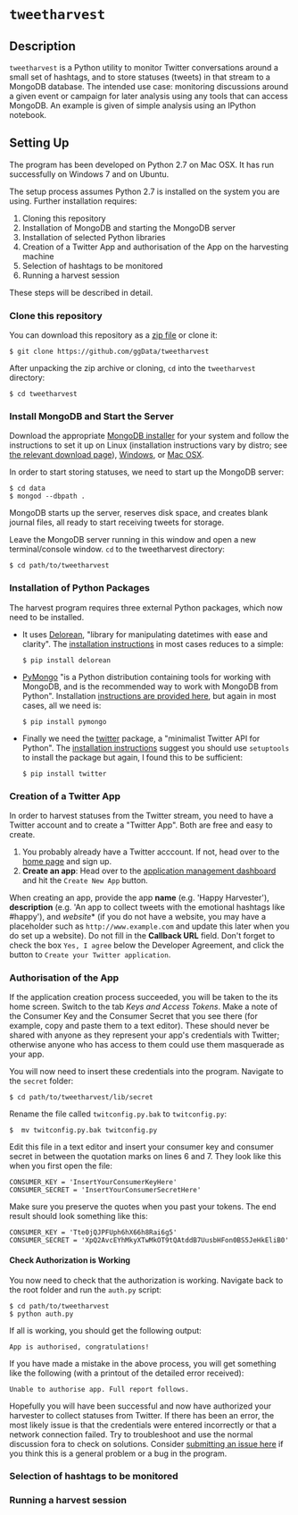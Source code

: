 # `tweetharvest`

## Description

`tweetharvest` is a Python utility to monitor Twitter conversations around a small set of hashtags, and to store statuses (tweets) in that stream to a MongoDB database. The intended use case: monitoring discussions around a given event or campaign for later analysis using any tools that can access MongoDB. An example is given of simple analysis using an IPython notebook.

## Setting Up

The program has been developed on Python 2.7 on Mac OSX. It has run successfully on Windows 7 and on Ubuntu.

The setup process assumes Python 2.7 is installed on the system you are using. Further installation requires:

1. Cloning this repository
2. Installation of MongoDB and starting the MongoDB server
3. Installation of selected Python libraries
4. Creation of a Twitter App and authorisation of the App on the harvesting machine
5. Selection of hashtags to be monitored
6. Running a harvest session

These steps will be described in detail.

### Clone this repository

You can download this repository as a [zip file](https://github.com/ggData/tweetharvest/archive/master.zip) or clone it:

    $ git clone https://github.com/ggData/tweetharvest

After unpacking the zip archive or cloning, `cd` into the `tweetharvest` directory:

    $ cd tweetharvest

### Install MongoDB and Start the Server

Download the appropriate [MongoDB installer](https://www.mongodb.org/downloads) for your system and follow the instructions to set it up on Linux (installation instructions vary by distro; see [the relevant download page](https://www.mongodb.org/downloads#linux-new)), [Windows](http://docs.mongodb.org/manual/tutorial/install-mongodb-on-windows/?_ga=1.167442750.1237211192.1434015304), or [Mac OSX](http://docs.mongodb.org/manual/tutorial/install-mongodb-on-os-x/?_ga=1.259119114.1237211192.1434015304).

In order to start storing statuses, we need to start up the MongoDB server:

    $ cd data
    $ mongod --dbpath .

MongoDB starts up the server, reserves disk space, and creates blank journal files, all ready to start receiving tweets for storage.

Leave the MongoDB server running in this window and open a new terminal/console window. `cd` to the tweetharvest directory:

    $ cd path/to/tweetharvest

### Installation of Python Packages

The harvest program requires three external Python packages, which now need to be installed.

- It uses [Delorean](https://pypi.python.org/pypi/Delorean/0.4.5), "library for manipulating datetimes with ease and clarity". The [installation instructions](http://delorean.readthedocs.org/en/latest/install.html) in most cases reduces to a simple:

    `$ pip install delorean`

- [PyMongo](http://api.mongodb.org/python/current/) "is a Python distribution containing tools for working with MongoDB, and is the recommended way to work with MongoDB from Python". Installation [instructions are provided here](http://api.mongodb.org/python/current/installation.html), but again in most cases, all we need is:

    `$ pip install pymongo`

- Finally we need the [twitter](https://pypi.python.org/pypi/twitter) package, a "minimalist Twitter API for Python". The [installation instructions]() suggest you should use `setuptools` to install the package but again, I found this to be sufficient:

    `$ pip install twitter`

### Creation of a Twitter App

In order to harvest statuses from the Twitter stream, you need to have a Twitter account and to create a "Twitter App". Both are free and easy to create.

1. You probably already have a Twitter acccount. If not, head over to the [home page](https://twitter.com/) and sign up.
2. **Create an app**: Head over to the [application management dashboard](https://apps.twitter.com/) and hit the `Create New App` button.

When creating an app, provide the app **name** (e.g. 'Happy Harvester'), **description** (e.g. 'An app to collect tweets with the emotional hashtags like #happy'), and *website** (if you do not have a website, you may have a placeholder such as `http://www.example.com` and update this later when you do set up a website). Do not fill in the **Callback URL** field. Don't forget to check the box `Yes, I agree` below the Developer Agreement, and click the button to `Create your Twitter application`.

### Authorisation of the App

If the application creation process succeeded, you will be taken to the its home screen. Switch to the tab _Keys and Access Tokens_. Make a note of the Consumer Key and the Consumer Secret that you see there (for example, copy and paste them to a text editor). These should never be shared with anyone as they represent your app's credentials with Twitter; otherwise anyone who has access to them could use them masquerade as your app.

You will now need to insert these credentials into the program. Navigate to the `secret` folder:

    $ cd path/to/tweetharvest/lib/secret

Rename the file called `twitconfig.py.bak` to `twitconfig.py`:

    $  mv twitconfig.py.bak twitconfig.py

Edit this file in a text editor and insert your consumer key and consumer secret in between the quotation marks on lines 6 and 7. They look like this when you first open the file:

    CONSUMER_KEY = 'InsertYourConsumerKeyHere'
    CONSUMER_SECRET = 'InsertYourConsumerSecretHere'

Make sure you preserve the quotes when you past your tokens. The end result should look something like this:

    CONSUMER_KEY = 'Tte0jQJPFUph6hX66h8Rai6g5'
    CONSUMER_SECRET = 'XpQ2AvcEYhMkyXTwMkOT9tQAtddB7UusbHFon0BS5JeHkEliB0'

#### Check Authorization is Working

You now need to check that the authorization is working. Navigate back to the root folder and run the `auth.py` script:

    $ cd path/to/tweetharvest
    $ python auth.py

If all is working, you should get the following output:

    App is authorised, congratulations!

If you have made a mistake in the above process, you will get something like the following (with a printout of the detailed error received):

    Unable to authorise app. Full report follows.

Hopefully you will have been successful and now have authorized your harvester to collect statuses from Twitter. If there has been an error, the most likely issue is that the credentials were entered incorrectly or that a network connection failed. Try to troubleshoot and use the normal discussion fora to check on solutions. Consider [submitting an issue here](https://github.com/ggData/tweetharvest/issues) if you think this is a general problem or a bug in the program.

### Selection of hashtags to be monitored

### Running a harvest session
